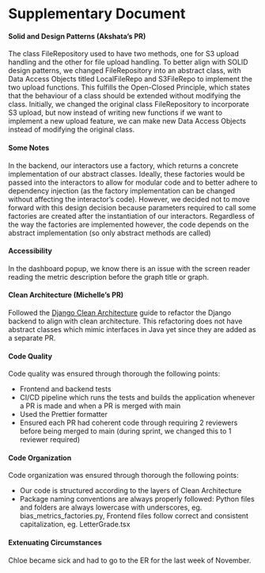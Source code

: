 # Supplementary Document

#### Solid and Design Patterns (Akshata’s PR)
The class FileRepository used to have two methods, one for S3 upload handling and the other for file upload handling. To better align with SOLID design patterns, we changed FileRepository into an abstract class, with Data Access Objects titled LocalFileRepo and S3FileRepo to implement the two upload functions. This fulfills the Open-Closed Principle, which states that the behaviour of a class should be extended without modifying the class. Initially, we changed the original class FileRepository to incorporate S3 upload, but now instead of writing new functions if we want to implement a new upload feature, we can make new Data Access Objects instead of modifying the original class.

#### Some Notes
In the backend, our interactors use a factory, which returns a concrete implementation of our abstract classes. Ideally, these factories would be passed into the interactors to allow for modular code and to better adhere to dependency injection (as the factory implementation can be changed without affecting the interactor’s code). However, we decided not to move forward with this design decision because parameters required to call some factories are created after the instantiation of our interactors. Regardless of the way the factories are implemented however, the code depends on the abstract implementation (so only abstract methods are called) 

#### Accessibility 
In the dashboard popup, we know there is an issue with the screen reader reading the metric description before the graph title or graph.  

#### Clean Architecture (Michelle’s PR)

Followed the [Django Clean Architecture](https://sdediego.hashnode.dev/django-clean-architecture) guide to refactor the Django backend to align with clean architecture. This refactoring does not have abstract classes which mimic interfaces in Java yet since they are added as a separate PR.

#### Code Quality

Code quality was ensured through thorough the following points:

- Frontend and backend tests
- CI/CD pipeline which runs the tests and builds the application whenever a PR is made and when a PR is merged with main
- Used the Prettier formatter
- Ensured each PR had coherent code through requiring 2 reviewers before being merged to main (during sprint, we changed this to 1 reviewer required)

#### Code Organization

Code organization was ensured through thorough the following points:

- Our code is structured according to the layers of Clean Architecture
- Package naming conventions are always properly followed: Python files and folders are always lowercase with underscores, eg. bias_metrics_factories.py, Frontend files follow correct and consistent capitalization, eg. LetterGrade.tsx

#### Extenuating Circumstances

Chloe became sick and had to go to the ER for the last week of November.
